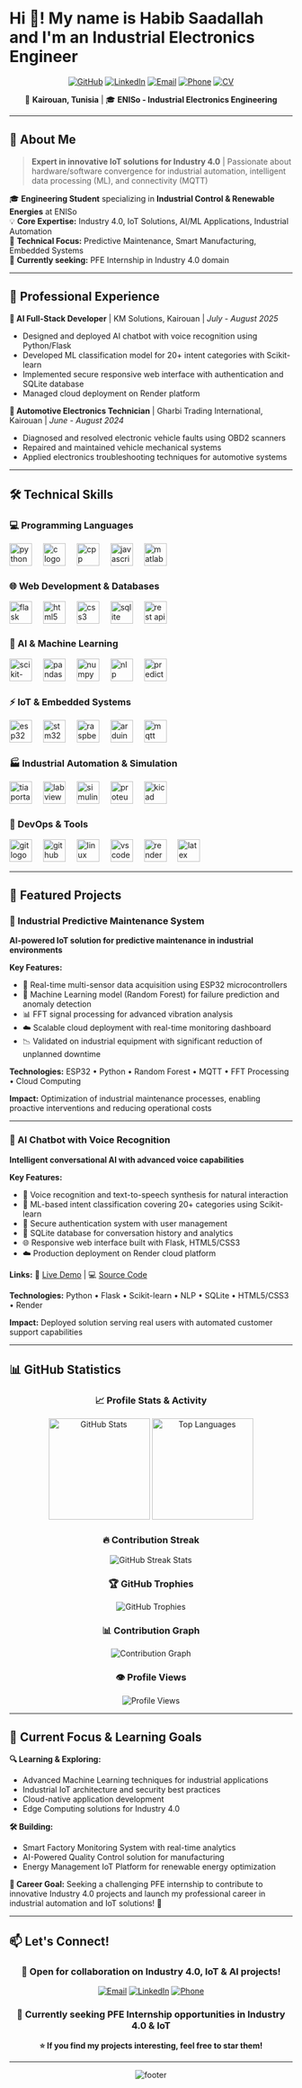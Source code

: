 # Hi 👋! My name is Habib Saadallah and I'm an Industrial Electronics Engineer

<div align="center">

[![GitHub](https://img.shields.io/badge/GitHub-Hbib316-181717?style=for-the-badge&logo=github)](https://github.com/Hbib316)
[![LinkedIn](https://img.shields.io/badge/LinkedIn-habib--saadallah-0077B5?style=for-the-badge&logo=linkedin)](https://www.linkedin.com/in/habib-saadallah-669664260)
[![Email](https://img.shields.io/badge/Email-habibsaadallah2@gmail.com-D14836?style=for-the-badge&logo=gmail&logoColor=white)](mailto:habibsaadallah2@gmail.com)
[![Phone](https://img.shields.io/badge/Phone-%2B216%2022869802-25D366?style=for-the-badge&logo=whatsapp&logoColor=white)](tel:+21622869802)
[![CV](https://img.shields.io/badge/📄_Download_My_CV-4285F4?style=for-the-badge&logo=googledrive&logoColor=white)](https://github.com/Hbib316/Hbib316/blob/main/cv_en.pdf)

📍 **Kairouan, Tunisia** | 🎓 **ENISo - Industrial Electronics Engineering**

</div>

---

## 🚀 About Me

> **Expert in innovative IoT solutions for Industry 4.0** | Passionate about hardware/software convergence for industrial automation, intelligent data processing (ML), and connectivity (MQTT)

🎓 **Engineering Student** specializing in **Industrial Control & Renewable Energies** at ENISo  
💡 **Core Expertise:** Industry 4.0, IoT Solutions, AI/ML Applications, Industrial Automation  
🔧 **Technical Focus:** Predictive Maintenance, Smart Manufacturing, Embedded Systems  
🎯 **Currently seeking:** PFE Internship in Industry 4.0 domain

---

## 💼 Professional Experience

**🤖 AI Full-Stack Developer** | KM Solutions, Kairouan | *July - August 2025*
- Designed and deployed AI chatbot with voice recognition using Python/Flask
- Developed ML classification model for 20+ intent categories with Scikit-learn
- Implemented secure responsive web interface with authentication and SQLite database
- Managed cloud deployment on Render platform

**🔧 Automotive Electronics Technician** | Gharbi Trading International, Kairouan | *June - August 2024*
- Diagnosed and resolved electronic vehicle faults using OBD2 scanners
- Repaired and maintained vehicle mechanical systems
- Applied electronics troubleshooting techniques for automotive systems

---

## 🛠️ Technical Skills

### 💻 Programming Languages
<div align="left">
  <img src="https://cdn.jsdelivr.net/gh/devicons/devicon/icons/python/python-original.svg" height="40" alt="python logo" title="Python" />
  <img width="12" />
  <img src="https://cdn.jsdelivr.net/gh/devicons/devicon/icons/c/c-original.svg" height="40" alt="c logo" title="C" />
  <img width="12" />
  <img src="https://cdn.jsdelivr.net/gh/devicons/devicon/icons/cplusplus/cplusplus-original.svg" height="40" alt="cpp logo" title="C++" />
  <img width="12" />
  <img src="https://cdn.jsdelivr.net/gh/devicons/devicon/icons/javascript/javascript-original.svg" height="40" alt="javascript logo" title="JavaScript" />
  <img width="12" />
  <img src="https://cdn.jsdelivr.net/gh/devicons/devicon/icons/matlab/matlab-original.svg" height="40" alt="matlab logo" title="MATLAB" />
</div>

### 🌐 Web Development & Databases
<div align="left">
  <img src="https://cdn.jsdelivr.net/gh/devicons/devicon/icons/flask/flask-original.svg" height="40" alt="flask logo" title="Flask" />
  <img width="12" />
  <img src="https://cdn.jsdelivr.net/gh/devicons/devicon/icons/html5/html5-original.svg" height="40" alt="html5 logo" title="HTML5" />
  <img width="12" />
  <img src="https://cdn.jsdelivr.net/gh/devicons/devicon/icons/css3/css3-original.svg" height="40" alt="css3 logo" title="CSS3" />
  <img width="12" />
  <img src="https://cdn.jsdelivr.net/gh/devicons/devicon/icons/sqlite/sqlite-original.svg" height="40" alt="sqlite logo" title="SQLite" />
  <img width="12" />
  <img src="https://img.shields.io/badge/REST_API-009688?style=flat&logo=fastapi&logoColor=white" height="40" alt="rest api" title="REST API" />
</div>

### 🤖 AI & Machine Learning
<div align="left">
  <img src="https://cdn.jsdelivr.net/gh/devicons/devicon/icons/scikitlearn/scikitlearn-original.svg" height="40" alt="scikit-learn logo" title="Scikit-learn" />
  <img width="12" />
  <img src="https://cdn.jsdelivr.net/gh/devicons/devicon/icons/pandas/pandas-original.svg" height="40" alt="pandas logo" title="Pandas" />
  <img width="12" />
  <img src="https://cdn.jsdelivr.net/gh/devicons/devicon/icons/numpy/numpy-original.svg" height="40" alt="numpy logo" title="NumPy" />
  <img width="12" />
  <img src="https://img.shields.io/badge/NLP-FF6F00?style=flat&logo=ai&logoColor=white" height="40" alt="nlp" title="Natural Language Processing" />
  <img width="12" />
  <img src="https://img.shields.io/badge/Predictive_Maintenance-4CAF50?style=flat&logo=ai&logoColor=white" height="40" alt="predictive maintenance" title="Predictive Maintenance" />
</div>

### ⚡ IoT & Embedded Systems
<div align="left">
  <img src="https://img.shields.io/badge/ESP32-E7352C?style=flat&logo=espressif&logoColor=white" height="40" alt="esp32 logo" title="ESP32" />
  <img width="12" />
  <img src="https://img.shields.io/badge/STM32-03234B?style=flat&logo=stmicroelectronics&logoColor=white" height="40" alt="stm32 logo" title="STM32" />
  <img width="12" />
  <img src="https://cdn.jsdelivr.net/gh/devicons/devicon/icons/raspberrypi/raspberrypi-original.svg" height="40" alt="raspberry pi logo" title="Raspberry Pi" />
  <img width="12" />
  <img src="https://cdn.jsdelivr.net/gh/devicons/devicon/icons/arduino/arduino-original.svg" height="40" alt="arduino logo" title="Arduino" />
  <img width="12" />
  <img src="https://img.shields.io/badge/MQTT-660066?style=flat&logo=mqtt&logoColor=white" height="40" alt="mqtt" title="MQTT Protocol" />
</div>

### 🏭 Industrial Automation & Simulation
<div align="left">
  <img src="https://img.shields.io/badge/TIA_Portal-009999?style=flat&logo=siemens&logoColor=white" height="40" alt="tia portal" title="TIA Portal" />
  <img width="12" />
  <img src="https://img.shields.io/badge/LabVIEW-FFDB00?style=flat&logo=labview&logoColor=black" height="40" alt="labview" title="LabVIEW" />
  <img width="12" />
  <img src="https://img.shields.io/badge/Simulink-0076A8?style=flat&logo=mathworks&logoColor=white" height="40" alt="simulink" title="MATLAB Simulink" />
  <img width="12" />
  <img src="https://img.shields.io/badge/Proteus-1E5C8F?style=flat&logo=proteus&logoColor=white" height="40" alt="proteus" title="Proteus" />
  <img width="12" />
  <img src="https://img.shields.io/badge/KiCad-314CB0?style=flat&logo=kicad&logoColor=white" height="40" alt="kicad" title="KiCad" />
</div>

### 🔧 DevOps & Tools
<div align="left">
  <img src="https://cdn.jsdelivr.net/gh/devicons/devicon/icons/git/git-original.svg" height="40" alt="git logo" title="Git" />
  <img width="12" />
  <img src="https://cdn.jsdelivr.net/gh/devicons/devicon/icons/github/github-original.svg" height="40" alt="github logo" title="GitHub" />
  <img width="12" />
  <img src="https://cdn.jsdelivr.net/gh/devicons/devicon/icons/linux/linux-original.svg" height="40" alt="linux logo" title="Linux" />
  <img width="12" />
  <img src="https://cdn.jsdelivr.net/gh/devicons/devicon/icons/vscode/vscode-original.svg" height="40" alt="vscode logo" title="VS Code" />
  <img width="12" />
  <img src="https://img.shields.io/badge/Render-46E3B7?style=flat&logo=render&logoColor=white" height="40" alt="render" title="Render" />
  <img width="12" />
  <img src="https://cdn.jsdelivr.net/gh/devicons/devicon/icons/latex/latex-original.svg" height="40" alt="latex logo" title="LaTeX" />
</div>

---

## 🎯 Featured Projects

### 🔮 Industrial Predictive Maintenance System
**AI-powered IoT solution for predictive maintenance in industrial environments**

**Key Features:**
- 📡 Real-time multi-sensor data acquisition using ESP32 microcontrollers
- 🧠 Machine Learning model (Random Forest) for failure prediction and anomaly detection
- 📊 FFT signal processing for advanced vibration analysis
- ☁️ Scalable cloud deployment with real-time monitoring dashboard
- 📉 Validated on industrial equipment with significant reduction of unplanned downtime

**Technologies:** ESP32 • Python • Random Forest • MQTT • FFT Processing • Cloud Computing

**Impact:** Optimization of industrial maintenance processes, enabling proactive interventions and reducing operational costs

---

### 🤖 AI Chatbot with Voice Recognition
**Intelligent conversational AI with advanced voice capabilities**

**Key Features:**
- 🎤 Voice recognition and text-to-speech synthesis for natural interaction
- 🧠 ML-based intent classification covering 20+ categories using Scikit-learn
- 🔐 Secure authentication system with user management
- 💾 SQLite database for conversation history and analytics
- 🌐 Responsive web interface built with Flask, HTML5/CSS3
- ☁️ Production deployment on Render cloud platform

**Links:** 🚀 [Live Demo](#) | 💻 [Source Code](#)

**Technologies:** Python • Flask • Scikit-learn • NLP • SQLite • HTML5/CSS3 • Render

**Impact:** Deployed solution serving real users with automated customer support capabilities

---

## 📊 GitHub Statistics

<div align="center">
  
### 📈 Profile Stats & Activity
  
<img src="https://github-readme-stats.vercel.app/api?username=Hbib316&show_icons=true&theme=tokyonight&hide_border=true&include_all_commits=true&count_private=true&rank_icon=github" height="180" alt="GitHub Stats" />
<img src="https://github-readme-stats.vercel.app/api/top-langs?username=Hbib316&layout=compact&theme=tokyonight&hide_border=true&langs_count=8&card_width=320" height="180" alt="Top Languages" />

### 🔥 Contribution Streak

<img src="https://github-readme-streak-stats.herokuapp.com/?user=Hbib316&theme=tokyonight&hide_border=true&stroke=0000&ring=3B82F6&fire=F59E0B&currStreakLabel=3B82F6" alt="GitHub Streak Stats" />

### 🏆 GitHub Trophies

<img src="https://github-profile-trophy.vercel.app/?username=Hbib316&theme=tokyonight&no-frame=true&no-bg=false&margin-w=4&row=1&column=7" alt="GitHub Trophies" />

### 📊 Contribution Graph

<img src="https://github-readme-activity-graph.vercel.app/graph?username=Hbib316&theme=tokyo-night&hide_border=true&area=true" alt="Contribution Graph" />

### 👁️ Profile Views

<img src="https://komarev.com/ghpvc/?username=Hbib316&style=for-the-badge&color=3B82F6" alt="Profile Views" />

</div>

---

## 🌟 Current Focus & Learning Goals

**🔍 Learning & Exploring:**
- Advanced Machine Learning techniques for industrial applications
- Industrial IoT architecture and security best practices
- Cloud-native application development
- Edge Computing solutions for Industry 4.0

**🛠️ Building:**
- Smart Factory Monitoring System with real-time analytics
- AI-Powered Quality Control solution for manufacturing
- Energy Management IoT Platform for renewable energy optimization

**🎯 Career Goal:**
Seeking a challenging PFE internship to contribute to innovative Industry 4.0 projects and launch my professional career in industrial automation and IoT solutions! 🚀

---

## 📫 Let's Connect!

<div align="center">

### 💬 Open for collaboration on Industry 4.0, IoT & AI projects!

[![Email](https://img.shields.io/badge/📧_Email-habibsaadallah2@gmail.com-D14836?style=for-the-badge&logo=gmail&logoColor=white)](mailto:habibsaadallah2@gmail.com)
[![LinkedIn](https://img.shields.io/badge/💼_LinkedIn-Connect-0077B5?style=for-the-badge&logo=linkedin&logoColor=white)](https://www.linkedin.com/in/habib-saadallah-669664260)
[![Phone](https://img.shields.io/badge/📱_Phone-+216_22_869_802-25D366?style=for-the-badge&logo=whatsapp&logoColor=white)](tel:+21622869802)

### 🎯 Currently seeking PFE Internship opportunities in Industry 4.0 & IoT

**⭐ If you find my projects interesting, feel free to star them!**

</div>

---

<div align="center">
  <img src="https://capsule-render.vercel.app/api?type=waving&color=gradient&customColorList=6,11,20&height=120&section=footer&text=Thanks%20for%20visiting!&fontSize=30&fontAlignY=70&animation=twinkling" alt="footer" />
</div>
